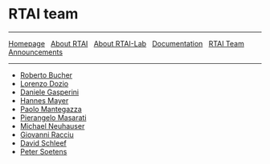 # RTAI team

***

[Homepage](index.html) &nbsp;
    [About RTAI](About-RTAI) &nbsp;
    [About RTAI-Lab](About-RTAI-Lab) &nbsp;
    [Documentation](Documentation) &nbsp;
    [RTAI Team](RTAI-Team) &nbsp;
    [Announcements](Announcements)

***

- [Roberto Bucher](mailto:roberto.bucher@supsi.ch)
- [Lorenzo Dozio](mailto:lorenzo.dozio@polimi.it)
- [Daniele Gasperini](mailto:daniele.gasperini@elet.polimi.it)
- [Hannes Mayer](mailto:h.mayer@inode.at)
- [Paolo Mantegazza](mailto:paolo.mantegazza@polimi.it)
- [Pierangelo Masarati](mailto:pierangelo.masarati@polimi.it)
- [Michael Neuhauser](mailto:mike@firmix.at)
- [Giovanni Racciu](mailto:gracciu@xystum.it)
- [David Schleef](mailto:ds@schleef.org)
- [Peter Soetens](mailto:peter.soetens@mech.kuleuven.ac.be)
